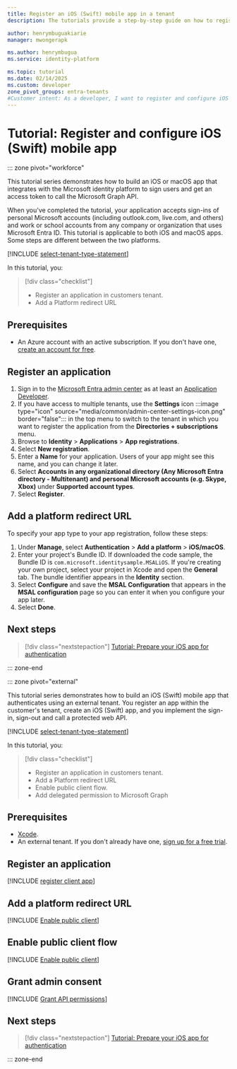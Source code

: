 ```yaml
---
title: Register an iOS (Swift) mobile app in a tenant
description: The tutorials provide a step-by-step guide on how to register and configure an iOS mobile app in External ID or workforce tenant.

author: henrymbuguakiarie
manager: mwongerapk

ms.author: henrymbugua
ms.service: identity-platform

ms.topic: tutorial
ms.date: 02/14/2025
ms.custom: developer
zone_pivot_groups: entra-tenants
#Customer intent: As a developer, I want to register and configure iOS application in an External ID or tenant.
---
```


# Tutorial: Register and configure iOS (Swift) mobile app

::: zone pivot="workforce"

This tutorial series demonstrates how to build an iOS or macOS app that integrates with the Microsoft identity platform to sign users and get an access token to call the Microsoft Graph API.

When you've completed the tutorial, your application accepts sign-ins of personal Microsoft accounts (including outlook.com, live.com, and others) and work or school accounts from any company or organization that uses Microsoft Entra ID. This tutorial is applicable to both iOS and macOS apps. Some steps are different between the two platforms.

[!INCLUDE [select-tenant-type-statement](./includes/select-tenant-type-statement.md)]

In this tutorial, you:

> [!div class="checklist"]
>
> - Register an application in customers tenant.
> - Add a Platform redirect URL


## Prerequisites

- An Azure account with an active subscription. If you don't have one, [create an account for free](https://azure.microsoft.com/free/).

## Register an application

1. Sign in to the [Microsoft Entra admin center](https://entra.microsoft.com) as at least an [Application Developer](~/identity/role-based-access-control/permissions-reference.md#application-developer).
1. If you have access to multiple tenants, use the **Settings** icon :::image type="icon" source="media/common/admin-center-settings-icon.png" border="false"::: in the top menu to switch to the tenant in which you want to register the application from the **Directories + subscriptions** menu.
1. Browse to **Identity** > **Applications** > **App registrations**.
1. Select **New registration**.
1. Enter a **Name** for your application. Users of your app might see this name, and you can change it later.
1. Select **Accounts in any organizational directory (Any Microsoft Entra directory - Multitenant) and personal Microsoft accounts (e.g. Skype, Xbox)** under **Supported account types**.
1. Select **Register**.

## Add a platform redirect URL

To specify your app type to your app registration, follow these steps:

1. Under **Manage**, select **Authentication** > **Add a platform** > **iOS/macOS**.
1. Enter your project's Bundle ID. If downloaded the code sample, the Bundle ID is `com.microsoft.identitysample.MSALiOS`. If you're creating your own project, select your project in Xcode and open the **General** tab. The bundle identifier appears in the **Identity** section.
1. Select **Configure** and save the **MSAL Configuration** that appears in the **MSAL configuration** page so you can enter it when you configure your app later.
1. Select **Done**.

## Next steps

> [!div class="nextstepaction"] 
> [Tutorial: Prepare your iOS app for authentication](tutorial-mobile-app-ios-swift-prepare-app.md)

::: zone-end


::: zone pivot="external"

This tutorial series demonstrates how to build an iOS (Swift) mobile app that authenticates using an external tenant. You register an app within the customer's tenant, create an iOS (Swift) app, and you implement the sign-in, sign-out and call a protected web API.

[!INCLUDE [select-tenant-type-statement](./includes/select-tenant-type-statement.md)]

In this tutorial, you:

> [!div class="checklist"]
>
> - Register an application in customers tenant.
> - Add a Platform redirect URL
> - Enable public client flow.
> - Add delegated permission to Microsoft Graph



## Prerequisites  

- <a href="https://developer.apple.com/xcode/resources/" target="_blank">Xcode</a>.
- An external tenant. If you don't already have one, <a href="https://aka.ms/ciam-free-trial?wt.mc_id=ciamcustomertenantfreetrial_linkclick_content_cnl" target="_blank">sign up for a free trial</a>.

## Register an application

[!INCLUDE [register client app](../external-id/customers/includes/register-app/register-client-app-common.md)]

## Add a platform redirect URL

[!INCLUDE [Enable public client](../external-id/customers/includes/register-app/add-platform-redirect-url-ios.md)]

## Enable public client flow

[!INCLUDE [Enable public client](../external-id/customers/includes/register-app/enable-public-client-flow.md)]

## Grant admin consent

[!INCLUDE [Grant API permissions](../external-id/customers/includes/register-app/grant-api-permission-sign-in.md)]

## Next steps

> [!div class="nextstepaction"] 
> [Tutorial: Prepare your iOS app for authentication](tutorial-mobile-app-ios-swift-prepare-app.md)

::: zone-end
